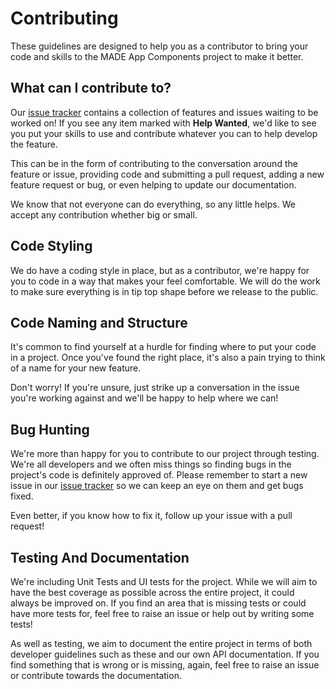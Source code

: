 # Contributing

These guidelines are designed to help you as a contributor to bring your code and skills to the MADE App Components project to make it better.

## What can I contribute to?

Our [issue tracker](https://github.com/MADE-Apps/MADE-App-Components/issues) contains a collection of features and issues waiting to be worked on! If you see any item marked with **Help Wanted**, we'd like to see you put your skills to use and contribute whatever you can to help develop the feature.

This can be in the form of contributing to the conversation around the feature or issue, providing code and submitting a pull request, adding a new feature request or bug, or even helping to update our documentation. 

We know that not everyone can do everything, so any little helps. We accept any contribution whether big or small.

## Code Styling

We do have a coding style in place, but as a contributor, we're happy for you to code in a way that makes your feel comfortable. We will do the work to make sure everything is in tip top shape before we release to the public.

## Code Naming and Structure

It's common to find yourself at a hurdle for finding where to put your code in a project. Once you've found the right place, it's also a pain trying to think of a name for your new feature. 

Don't worry! If you're unsure, just strike up a conversation in the issue you're working against and we'll be happy to help where we can!

## Bug Hunting

We're more than happy for you to contribute to our project through testing. We're all developers and we often miss things so finding bugs in the project's code is definitely approved of. Please remember to start a new issue in our [issue tracker](https://github.com/MADE-Apps/MADE-App-Components/issues) so we can keep an eye on them and get bugs fixed.

Even better, if you know how to fix it, follow up your issue with a pull request!

## Testing And Documentation

We're including Unit Tests and UI tests for the project. While we will aim to have the best coverage as possible across the entire project, it could always be improved on. If you find an area that is missing tests or could have more tests for, feel free to raise an issue or help out by writing some tests!

As well as testing, we aim to document the entire project in terms of both developer guidelines such as these and our own API documentation. If you find something that is wrong or is missing, again, feel free to raise an issue or contribute towards the documentation.